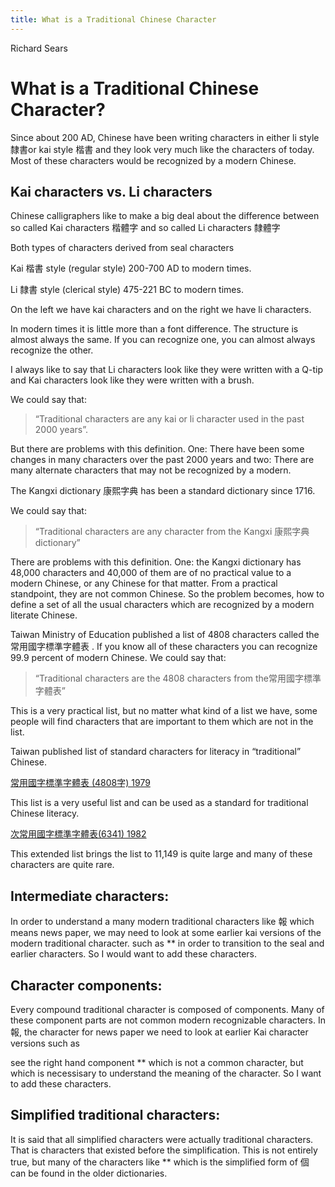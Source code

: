 ```yaml
---
title: What is a Traditional Chinese Character
---
```


Richard Sears

# What is a Traditional Chinese Character?

Since about 200 AD, Chinese have been writing characters in either li  style 隸書or kai style 楷書 and they look very much like the characters of today. Most of these characters would be recognized by a modern Chinese. 

## Kai characters vs. Li characters

Chinese calligraphers like to make a big deal about the difference between so called Kai characters 楷體字 and so called Li characters 隸體字 

Both types of characters derived from seal characters

Kai 楷書  style (regular style) 200-700 AD to modern times.

Li 隸書 style (clerical style) 475-221 BC to modern times.

On the left we have kai characters and on the right we have li characters. 

In modern times it is little more than a font difference. The structure is almost always the same. If you can recognize one, you can almost always recognize the other. 

I always like to say that Li characters look like they were written with a Q-tip and Kai characters look like they were written with a brush. 

We could say that: 

> “Traditional characters are any kai or li character used in the past 2000 years”.

But there are problems with this definition. One: There have been some changes in many characters over the past 2000 years and two: There are many alternate characters that may not be recognized by a modern. 

The Kangxi dictionary 康熙字典 has been a standard dictionary since 1716. 

We could say that: 

> “Traditional characters are any character from the Kangxi 康熙字典dictionary”

There are problems with this definition. One: the Kangxi dictionary has 48,000 characters and 40,000 of them are of no practical value to a modern Chinese, or any Chinese for that matter. From a practical standpoint, they are not common Chinese. So the problem becomes, how to define a set of all the usual characters which are recognized by a modern literate Chinese. 

Taiwan Ministry of Education published a list of 4808 characters called the常用國字標準字體表 . If you know all of these characters you can recognize 99.9 percent of modern Chinese. We could say that:

> “Traditional characters are the 4808 characters from the常用國字標準字體表”

This is a very practical list, but no matter what kind of a list we have, some people will find characters that are important to them which are not in the list. 

Taiwan published list of standard characters for literacy in “traditional” Chinese. 

[常用國字標準字體表 (4808字) 1979](https://github.com/cjkvi/cjkvi-tables/blob/master/zhangyong1979.txt)

This list is a very useful list and can be used as a standard for traditional Chinese literacy.

[次常用國字標準字體表(6341) 1982](https://github.com/cjkvi/cjkvi-tables/blob/master/cizhangyong1982.txt)

This extended list brings the list to 11,149 is quite large and many of these characters are quite rare.

## Intermediate characters:

In order to understand a many modern traditional characters like 報 which means news paper, we may need to look at some earlier kai versions of the modern traditional character.  such as ** in order to transition to the seal and earlier characters. So I would want to add these characters. 

## Character components:

Every compound traditional character is composed of components. Many of these component parts are not common modern recognizable characters. In 報, the character for news paper we need to look at earlier Kai character versions such as 

see the right hand component ** which is not a common character, but which is necessisary to understand the meaning of  the character. So I want to add these characters. 

## Simplified traditional characters: 

It is said that all simplified characters were actually traditional characters. That is characters that existed before the simplification. This is not entirely true, but many of the characters like ** which is the simplified form of 個 can be found in the older dictionaries. 
